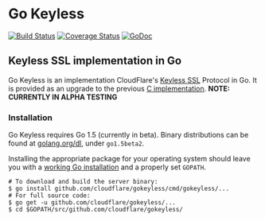 # Go Keyless

[![Build Status](https://travis-ci.org/cloudflare/gokeyless.png?branch=master)](https://travis-ci.org/cloudflare/gokeyless)
[![Coverage Status](https://coveralls.io/repos/cloudflare/gokeyless/badge.svg?branch=master)](https://coveralls.io/r/cloudflare/gokeyless?branch=master)
[![GoDoc](https://godoc.org/github.com/cloudflare/gokeyless?status.png)](https://godoc.org/github.com/cloudflare/gokeyless)
## Keyless SSL implementation in Go

Go Keyless is an implementation CloudFlare's [Keyless SSL](https://blog.cloudflare.com/keyless-ssl-the-nitty-gritty-technical-details/) Protocol in Go. It is provided as
an upgrade to the previous [C implementation](https://github.com/cloudflare/keyless). **NOTE: CURRENTLY IN ALPHA TESTING**

### Installation
Go Keyless requires Go 1.5 (currently in beta). Binary distributions can be found at [golang.org/dl](https://golang.org/dl/), under `go1.5beta2`.

Installing the appropriate package for your operating system should leave you with a  [working Go
installation](http://golang.org/doc/install) and a properly set `GOPATH`.

```
# To download and build the server binary:
$ go install github.com/cloudflare/gokeyless/cmd/gokeyless/...
# For full source code:
$ go get -u github.com/cloudflare/gokeyless/...
$ cd $GOPATH/src/github.com/cloudflare/gokeyless/
```
